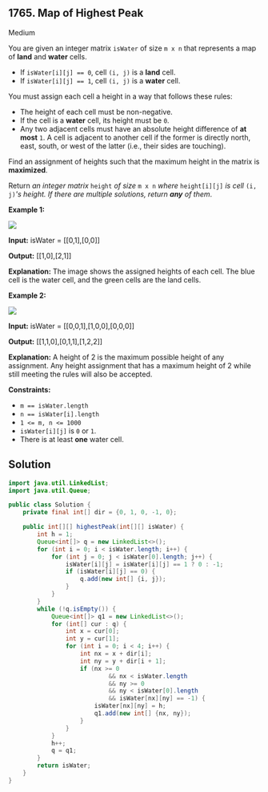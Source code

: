 ## 1765\. Map of Highest Peak

Medium

You are given an integer matrix `isWater` of size `m x n` that represents a map of **land** and **water** cells.

*   If `isWater[i][j] == 0`, cell `(i, j)` is a **land** cell.
*   If `isWater[i][j] == 1`, cell `(i, j)` is a **water** cell.

You must assign each cell a height in a way that follows these rules:

*   The height of each cell must be non-negative.
*   If the cell is a **water** cell, its height must be `0`.
*   Any two adjacent cells must have an absolute height difference of **at most** `1`. A cell is adjacent to another cell if the former is directly north, east, south, or west of the latter (i.e., their sides are touching).

Find an assignment of heights such that the maximum height in the matrix is **maximized**.

Return _an integer matrix_ `height` _of size_ `m x n` _where_ `height[i][j]` _is cell_ `(i, j)`_'s height. If there are multiple solutions, return **any** of them_.

**Example 1:**

**![](https://assets.leetcode.com/uploads/2021/01/10/screenshot-2021-01-11-at-82045-am.png)**

**Input:** isWater = \[\[0,1],[0,0]]

**Output:** [[1,0],[2,1]]

**Explanation:** The image shows the assigned heights of each cell. The blue cell is the water cell, and the green cells are the land cells.

**Example 2:**

**![](https://assets.leetcode.com/uploads/2021/01/10/screenshot-2021-01-11-at-82050-am.png)**

**Input:** isWater = \[\[0,0,1],[1,0,0],[0,0,0]]

**Output:** [[1,1,0],[0,1,1],[1,2,2]]

**Explanation:** A height of 2 is the maximum possible height of any assignment. Any height assignment that has a maximum height of 2 while still meeting the rules will also be accepted.

**Constraints:**

*   `m == isWater.length`
*   `n == isWater[i].length`
*   `1 <= m, n <= 1000`
*   `isWater[i][j]` is `0` or `1`.
*   There is at least **one** water cell.

## Solution

```java
import java.util.LinkedList;
import java.util.Queue;

public class Solution {
    private final int[] dir = {0, 1, 0, -1, 0};

    public int[][] highestPeak(int[][] isWater) {
        int h = 1;
        Queue<int[]> q = new LinkedList<>();
        for (int i = 0; i < isWater.length; i++) {
            for (int j = 0; j < isWater[0].length; j++) {
                isWater[i][j] = isWater[i][j] == 1 ? 0 : -1;
                if (isWater[i][j] == 0) {
                    q.add(new int[] {i, j});
                }
            }
        }
        while (!q.isEmpty()) {
            Queue<int[]> q1 = new LinkedList<>();
            for (int[] cur : q) {
                int x = cur[0];
                int y = cur[1];
                for (int i = 0; i < 4; i++) {
                    int nx = x + dir[i];
                    int ny = y + dir[i + 1];
                    if (nx >= 0
                            && nx < isWater.length
                            && ny >= 0
                            && ny < isWater[0].length
                            && isWater[nx][ny] == -1) {
                        isWater[nx][ny] = h;
                        q1.add(new int[] {nx, ny});
                    }
                }
            }
            h++;
            q = q1;
        }
        return isWater;
    }
}
```